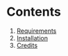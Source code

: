 # Contents #

  1. [Requirements](Requirements.md)
  1. [Installation](Installation.md)
  1. [Credits](Credits.md)